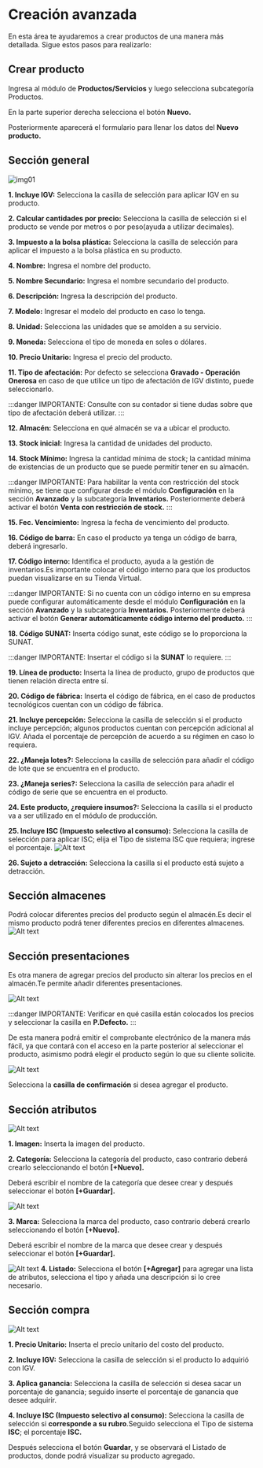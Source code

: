 # Creación avanzada

En esta área te ayudaremos a crear productos de una manera más detallada. Sigue estos pasos para realizarlo:

## Crear producto

Ingresa al módulo de **Productos/Servicios** y luego selecciona subcategoría Productos.

En la parte superior derecha selecciona el botón **Nuevo.**

Posteriormente aparecerá el formulario para llenar los datos del **Nuevo producto.**

## Sección general

![img01](img/Creacion-avanzada_01.jpg)

**1.  Incluye IGV:** Selecciona la casilla de selección para aplicar IGV en su producto.

**2.  Calcular cantidades por precio:** Selecciona la casilla de selección si el producto se vende por metros o por peso(ayuda a utilizar decimales).

**3.  Impuesto a la bolsa plástica:** Selecciona la casilla de selección para aplicar el impuesto a la bolsa plástica en su producto.

**4.  Nombre:** Ingresa el nombre del producto.

**5.  Nombre Secundario:** Ingresa el nombre secundario del producto.

**6.  Descripción:** Ingresa la descripción del producto.

**7.  Modelo:** Ingresar el modelo del producto en caso lo tenga.

**8.  Unidad:** Selecciona las unidades que se amolden a su servicio.

**9.  Moneda:** Selecciona el tipo de moneda en soles o dólares.

**10.  Precio Unitario:** Ingresa el precio del producto.

**11.  Tipo de afectación:** Por defecto se selecciona **Gravado - Operación Onerosa** en caso de que utilice un tipo de afectación de IGV distinto, puede seleccionarlo.

:::danger IMPORTANTE:
Consulte con su contador si tiene dudas sobre que tipo de afectación deberá utilizar.
:::

**12.  Almacén:** Selecciona en qué almacén se va a ubicar el producto.

**13.  Stock inicial:** Ingresa la cantidad de unidades del producto.

**14.  Stock Mínimo:** Ingresa la cantidad mínima de stock; la cantidad mínima de existencias de un producto que se puede permitir tener en su almacén.

:::danger IMPORTANTE:
Para habilitar la venta con restricción del stock mínimo, se tiene que configurar desde el módulo **Configuración** en la sección **Avanzado** y la subcategoría **Inventarios.** Posteriormente deberá activar el botón **Venta con restricción de stock.**
:::

**15.  Fec. Vencimiento:** Ingresa la fecha de vencimiento del producto.

**16.  Código de barra:** En caso el producto ya tenga un código de barra, deberá ingresarlo.

**17.  Código interno:** Identifica el producto, ayuda a la gestión de inventarios.Es importante colocar el código interno para que los productos puedan visualizarse en su Tienda Virtual.

:::danger IMPORTANTE:
Si no cuenta con un código interno en su empresa puede configurar automáticamente desde el módulo **Configuración** en la sección **Avanzado** y la subcategoría **Inventarios.** Posteriormente deberá activar el botón **Generar automáticamente código interno del producto.**
:::

**18.  Código SUNAT:** Inserta código sunat, este código se lo proporciona la SUNAT.

:::danger IMPORTANTE:
Insertar el código si la **SUNAT** lo requiere.
:::

**19.  Línea de producto:** Inserta la línea de producto, grupo de productos que tienen relación directa entre sí.

**20.  Código de fábrica:** Inserta el código de fábrica, en el caso de productos tecnológicos cuentan con un código de fábrica.

**21.  Incluye percepción:** Selecciona la casilla de selección si el producto incluye percepción; algunos productos cuentan con percepción adicional al IGV. Añada el porcentaje de percepción de acuerdo a su régimen en caso lo requiera.

**22.  ¿Maneja lotes?:** Selecciona la casilla de selección para añadir el código de lote que se encuentra en el producto.

**23.  ¿Maneja series?:** Selecciona la casilla de selección para añadir el código de serie que se encuentra en el producto.

**24.  Este producto, ¿requiere insumos?:** Selecciona la casilla si el producto va a ser utilizado en el módulo de producción.

**25.  Incluye ISC (Impuesto selectivo al consumo):** Selecciona la casilla de selección para aplicar ISC; elija el Tipo de sistema ISC que requiera; ingrese el porcentaje.
![Alt text](img/Creacion-avanzada_02.jpg)

**26.  Sujeto a detracción:** Selecciona la casilla si el producto está sujeto a detracción.

## Sección almacenes

Podrá colocar diferentes precios del producto según el almacén.Es decir el mismo producto podrá tener diferentes precios en diferentes almacenes.
![Alt text](img/Creacion-avanzada_03.jpg)

## Sección presentaciones

Es otra manera de agregar precios del producto sin alterar los precios en el almacén.Te permite añadir diferentes presentaciones.

![Alt text](img/Creacion-avanzada_04.jpg)

:::danger IMPORTANTE:
Verificar en qué casilla están colocados los precios y seleccionar la casilla en **P.Defecto.**
:::

De esta manera podrá emitir el comprobante electrónico de la manera más fácil, ya que contará con el acceso en la parte posterior al seleccionar el producto, asimismo podrá elegir el producto según lo que su cliente solicite.

![Alt text](img/Creacion-avanzada_05.jpg)

Selecciona la **casilla de confirmación** si desea agregar el producto.

## Sección atributos

![Alt text](img/Creacion-avanzada_06.jpg)

**1.  Imagen:** Inserta la imagen del producto.

**2.  Categoría:** Selecciona la categoría del producto, caso contrario deberá crearlo seleccionando el botón **[+Nuevo].**

Deberá escribir el nombre de la categoría que desee crear y después seleccionar el botón  **[+Guardar].**

![Alt text](img/Creacion-avanzada_07.jpg)

**3.  Marca:** Selecciona la marca del producto, caso contrario deberá crearlo seleccionando el botón **[+Nuevo].**

Deberá escribir el nombre de la marca que desee crear y después seleccionar el botón  **[+Guardar].**

![Alt text](img/Creacion-avanzada_08.jpg)
**4.  Listado:** Selecciona el botón **[+Agregar]** para agregar una lista de atributos, selecciona el tipo y añada una descripción si lo cree necesario.

## Sección compra

![Alt text](img/Creacion-avanzada_09.jpg)

**1.  Precio Unitario:** Inserta el precio unitario del costo del producto.

**2.  Incluye IGV:** Selecciona la casilla de selección si el producto lo adquirió con IGV.

**3.  Aplica ganancia:** Selecciona la casilla de selección si desea sacar un porcentaje de ganancia; seguido inserte el porcentaje de ganancia que desee adquirir.

**4.  Incluye ISC (Impuesto selectivo al consumo):** Selecciona la casilla de selección si **corresponde a su rubro**.Seguido selecciona el Tipo de sistema **ISC**; el porcentaje **ISC.**

Después selecciona el botón **Guardar**, y se observará el Listado de productos, donde podrá visualizar su producto agregado.
